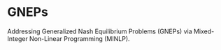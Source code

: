 # GNEPs
Addressing Generalized Nash Equilibrium Problems (GNEPs) via Mixed-Integer Non-Linear Programming (MINLP).
